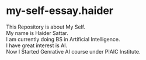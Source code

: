 # my-self-essay.haider
This Repository is about My Self.
<br>
My name is Haider Sattar.
<br>
I am currently doing BS in Artificial Intelligence.
<br>
I have great interest is AI.
<br> 
Now I Started Genrative AI course under PIAIC Institute.
